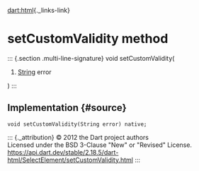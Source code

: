 [dart:html](../../dart-html/dart-html-library){._links-link}

setCustomValidity method
========================

::: {.section .multi-line-signature}
void setCustomValidity(

1.  [String](../../dart-core/string-class) error

)
:::

Implementation {#source}
--------------

``` {.language-dart data-language="dart"}
void setCustomValidity(String error) native;
```

::: {._attribution}
© 2012 the Dart project authors\
Licensed under the BSD 3-Clause \"New\" or \"Revised\" License.\
<https://api.dart.dev/stable/2.18.5/dart-html/SelectElement/setCustomValidity.html>
:::
